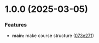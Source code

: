 # 1.0.0 (2025-03-05)


### Features

* **main:** make course structure ([073e271](https://github.com/Danil28102004/os-intro/commit/073e271869b200488d00543975312c290ca96ea5))



